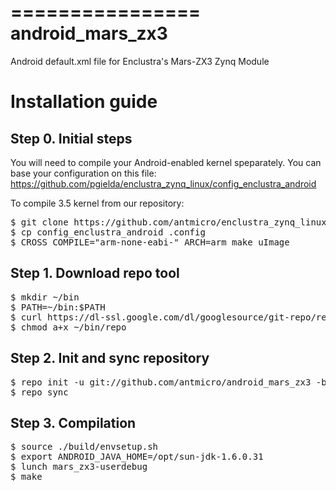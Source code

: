 ================
android_mars_zx3
================

Android default.xml file for Enclustra's Mars-ZX3 Zynq Module

Installation guide
==================

Step 0. Initial steps
---------------------

You will need to compile your Android-enabled kernel speparately. You can base your configuration on this file: https://github.com/pgielda/enclustra_zynq_linux/config_enclustra_android

To compile 3.5 kernel from our repository:
<pre>
$ git clone https://github.com/antmicro/enclustra_zynq_linux.git
$ cp config_enclustra_android .config
$ CROSS_COMPILE="arm-none-eabi-" ARCH=arm make uImage
</pre>

Step 1. Download repo tool
--------------------------

<pre>
$ mkdir ~/bin
$ PATH=~/bin:$PATH
$ curl https://dl-ssl.google.com/dl/googlesource/git-repo/repo > ~/bin/repo
$ chmod a+x ~/bin/repo
</pre>

Step 2. Init and sync repository
--------------------------------

<pre>
$ repo init -u git://github.com/antmicro/android_mars_zx3 -b master -m default.xml
$ repo sync
</pre>

Step 3. Compilation
-------------------

<pre>
$ source ./build/envsetup.sh
$ export ANDROID_JAVA_HOME=/opt/sun-jdk-1.6.0.31
$ lunch mars_zx3-userdebug
$ make
</pre>


